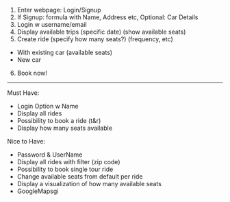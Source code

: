 1. Enter webpage: Login/Signup
2. If Signup: formula with Name, Address etc, Optional: Car Details
3. Login w username/email
4. Display available trips (specific date) (show available seats)
5. Create ride (specify how many seats?) (frequency, etc)
- With existing car (available seats)
- New car
6. Book now!

------
Must Have:
- Login Option w Name
- Display all rides
- Possibility to book a ride (t&r)
- Display how many seats available

Nice to Have:
- Password & UserName
- Display all rides with filter (zip code)
- Possibility to book single tour ride
- Change available seats from default per ride
- Display a visualization of how many available seats
- GoogleMapsgi